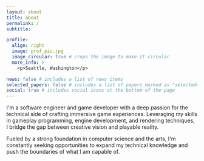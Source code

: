 ```yaml
---
layout: about
title: about
permalink: /
subtitle: 

profile:
  align: right
  image: prof_pic.jpg
  image_circular: true # crops the image to make it circular
  more_info: >
    <p>Seattle, Washington</p>

news: false # includes a list of news items
selected_papers: false # includes a list of papers marked as "selected={true}"
social: true # includes social icons at the bottom of the page
---
```


I'm a software engineer and game developer with a deep passion for the technical side of crafting immersive game experiences. Leveraging my skills in gameplay programming, engine development, and rendering techniques, I bridge the gap between creative vision and playable reality. 

Fueled by a strong foundation in computer science and the arts, I'm constantly seeking opportunities to expand my technical knowledge and push the boundaries of what I am capable of.

